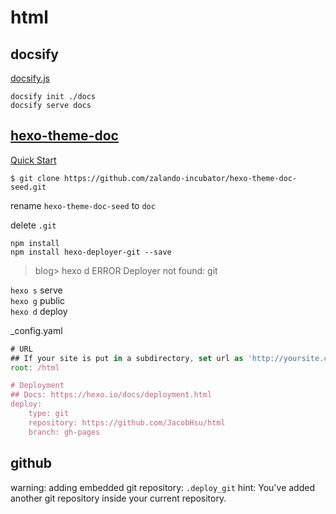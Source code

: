 # html
 
## docsify

[docsify.js](https://docsify.js.org/#/zh-cn/quickstart)
 
`docsify init ./docs`  
`docsify serve docs`  

## [hexo-theme-doc](https://github.com/zalando-incubator/hexo-theme-doc)  

[Quick Start](https://zalando-incubator.github.io/hexo-theme-doc/get-started.html)  

`$ git clone https://github.com/zalando-incubator/hexo-theme-doc-seed.git`  

rename `hexo-theme-doc-seed` to `doc`  

delete `.git`

`npm install`  
`npm install hexo-deployer-git --save`  
> blog> hexo d ERROR Deployer not found: git

`hexo s` serve   
`hexo g` public  
`hexo d` deploy  




_config.yaml

```js
# URL
## If your site is put in a subdirectory, set url as 'http://yoursite.com/child' and root as '/child/'
root: /html

# Deployment
## Docs: https://hexo.io/docs/deployment.html
deploy:
    type: git
    repository: https://github.com/JacobHsu/html
    branch: gh-pages
```

## github

warning: adding embedded git repository: `.deploy_git`
hint: You've added another git repository inside your current repository.